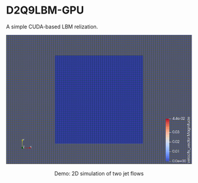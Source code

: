 # D2Q9LBM-GPU
A simple CUDA-based LBM relization.

<p align="center">
    <img src="./lbm.gif" width="600" alt="Isotropic turbulence"/>
</p>
<p align="center">
    Demo: 2D simulation of two jet flows
</p>
